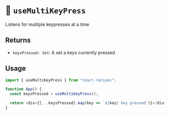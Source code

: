 # 🥭 `useMultiKeyPress`

Listens for mulitple keypresses at a time

## Returns

- `keysPressed: Set`: A set a keys currently pressed

## Usage

```js
import { useMultiKeyPress } from "react-recipes";

function App() {
  const keysPressed = useMultiKeyPress();

  return <div>{[...keysPressed].map(key => `${key} key pressed`)}</div>;
}
```